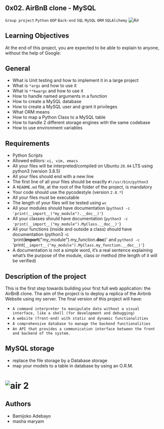 ## 0x02. AirBnB clone - MySQL
`Group project` `Python` `OOP` `Back-end` `SQL` `MySQL` `ORM` `SQLAlchemy`
![Air](https://github.com/Egbuta-Godslove/AirBnB_clone_v2/assets/118941659/17a5e438-bf9f-4599-922e-cd4bb149a277)

## Learning Objectives
At the end of this project, you are expected to be able to explain to anyone, without the help of Google:

## General
* What is Unit testing and how to implement it in a large project
* What is `*args` and how to use it
* What is `**kwargs` and how to use it
* How to handle named arguments in a function
* How to create a MySQL database
* How to create a MySQL user and grant it privileges
* What ORM means
* How to map a Python Class to a MySQL table
* How to handle 2 different storage engines with the same codebase
* How to use environment variables

## Requirements
* Python Scripts
* Allowed editors: `vi, vim, emacs`
* All your files will be interpreted/compiled on Ubuntu `20.04` LTS using python3 (version 3.8.5)
* All your files should end with a new line
* The first line of all your files should be exactly `#!/usr/bin/python3`
* A `README.md` file, at the root of the folder of the project, is mandatory
* Your code should use the pycodestyle (version `2.8.*`)
* All your files must be executable
* The length of your files will be tested using `wc`
* All your modules should have documentation (`python3 -c 'print(__import__("my_module").__doc__)'`)
* All your classes should have documentation (`python3 -c 'print(__import__("my_module").MyClass.__doc__)'`)
* All your functions (inside and outside a class) should have documentation (python3 -c 'print(__import__("my_module").my_function.__doc__)' and `python3 -c` 'print(`__import__("my_module").MyClass.my_function.__doc__)'`)
* A documentation is not a simple word, it’s a real sentence explaining what’s the purpose of the module, class or method (the length of it will be verified)


## Description of the project
This is the first step towards building your first full web application: the AirBnB clone. The aim of the project is to deploy a replica of the Airbnb Website using my server. The final version of this project will have:
* `A command interpreter to manipulate data without a visual interface, like a shell (for development and debugging)`
* `A website (front-end) with static and dynamic functionalities`
* `A comprehensive database to manage the backend functionalities`
* `An API that provides a communication interface between the front and backend of the system.`

## MySQL storage
* replace the file storage by a Database storage
* map your models to a table in database by using an O.R.M.
# ![air 2](https://github.com/Egbuta-Godslove/AirBnB_clone_v2/assets/118941659/d46ed798-5cee-4137-992f-659f6a558f3c)

## Authors

* Bamijoko Adebayo
* masha maryam
